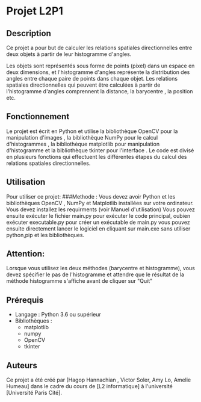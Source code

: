 # Projet L2P1
## Description
Ce projet a pour but de calculer les relations spatiales directionnelles entre deux objets à partir de leur histogramme d'angles. 

Les objets sont représentés sous forme de points (pixel) dans un espace en deux dimensions, et l'histogramme d'angles représente la distribution des angles entre chaque paire de points dans chaque objet. 
Les relations spatiales directionnelles qui peuvent être calculées à partir de l'histogramme d'angles comprennent la distance, la barycentre , la position etc.

## Fonctionnement
Le projet est écrit en Python et utilise la bibliothèque OpenCV pour la manipulation d'images , la bibliothèque NumPy pour le calcul d'histogrammes , la bibliothèque matplotlib pour manipulation d'histogramme et la bibliothèque tkinter pour l'interface . 
Le code est divisé en plusieurs fonctions qui effectuent les différentes étapes du calcul des relations spatiales directionnelles.


## Utilisation
Pour utiliser ce projet:
###Methode :
Vous devez avoir Python et les bibliothèques OpenCV , NumPy et Matplotlib installées sur votre ordinateur.
Vous devez installez les requirments (voir Manuel d'utilisation)
Vous pouvez ensuite exécuter le fichier main.py pour exécuter le code principal, oubien exécuter executable.py pour créer un exécutable de main.py vous pouvez ensuite directement lancer le logiciel en cliquant sur main.exe sans utiliser python,pip et les bibliothèques.

## Attention: 
Lorsque vous utilisez les deux méthodes (barycentre et histogramme), vous devez spécifier le pas de l'histogramme et attendre que le résultat de la méthode histogramme s'affiche avant de cliquer sur "Quit"

## Prérequis

- Langage : Python 3.6 ou supérieur
- Bibliothèques : 
  - matplotlib
  - numpy
  - OpenCV
  - tkinter

## Auteurs
Ce projet a été créé par [Hagop Hannachian , Victor Soler, Amy Lo, Amelie Humeau] dans le cadre du cours de [L2 informatique] à l'université [Université Paris Cité].
